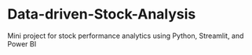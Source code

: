 # Data-driven-Stock-Analysis
Mini project for stock performance analytics using Python, Streamlit, and Power BI
